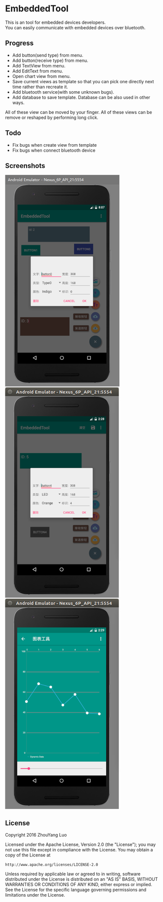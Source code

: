 # EmbeddedTool
This is an tool for embedded devices developers.  
You can easily communicate with embedded devices over bluetooth.

## Progress
* Add button(send type) from menu.
* Add button(receive type) from menu.
* Add TextView from menu.
* Add EditText from menu.
* Open chart view from menu.
* Save current views as template so that you can pick one directly next time rather than recreate it.
* Add bluetooth service(with some unknown bugs).
* Add database to save template. Database can be also used in other ways.

All of these view can be moved by your finger.
All of these views can be remove or reshaped by performing long click.

## Todo
* Fix bugs when create view from template
* Fix bugs when connect bluetooth device

## Screenshots
![Main](https://github.com/StupidL/EmbeddedTool/blob/master/art/main.PNG)
![Main2](https://github.com/StupidL/EmbeddedTool/blob/master/art/main.png)
![Chart](https://github.com/StupidL/EmbeddedTool/blob/master/art/chart.png)


## License
Copyright 2016 ZhouYang Luo

Licensed under the Apache License, Version 2.0 (the "License");
you may not use this file except in compliance with the License.
You may obtain a copy of the License at

    http://www.apache.org/licenses/LICENSE-2.0

Unless required by applicable law or agreed to in writing, software
distributed under the License is distributed on an "AS IS" BASIS,
WITHOUT WARRANTIES OR CONDITIONS OF ANY KIND, either express or implied.
See the License for the specific language governing permissions and
limitations under the License.
